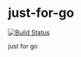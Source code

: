 # just-for-go
[![Build Status](https://dev.azure.com/oflyfish/Just-For-Go/_apis/build/status/oflyfish.just-for-go?branchName=master)](https://dev.azure.com/oflyfish/Just-For-Go/_build/latest?definitionId=1&branchName=master)

just for go
